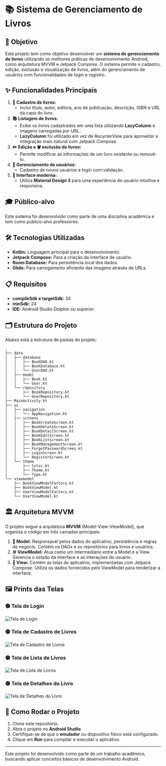 # 📚 Sistema de Gerenciamento de Livros

## 🎯 Objetivo
Este projeto tem como objetivo desenvolver um **sistema de gerenciamento de livros** utilizando as melhores práticas de desenvolvimento Android, como arquitetura MVVM e Jetpack Compose. O sistema permite o cadastro, edição, exclusão e visualização de livros, além do gerenciamento de usuários com funcionalidades de login e registro.

## ✨ Funcionalidades Principais
1. **📖 Cadastro de livros:**
   - Inclui título, autor, editora, ano de publicação, descrição, ISBN e URL da capa do livro.
2. **📚 Listagem de livros:**
   - Exibe os livros cadastrados em uma lista utilizando **LazyColumn** e imagens carregadas por URL.
   - **LazyColumn** foi utilizado em vez de RecyclerView para aproveitar a integração mais natural com Jetpack Compose.
3. **✏️ Edição e 🗑️ exclusão de livros:**
   - Permite modificar as informações de um livro existente ou removê-lo.
4. **👥 Gerenciamento de usuários:**
   - Cadastro de novos usuários e login com validação.
5. **🎨 Interface moderna:**
   - Utiliza **Material Design 3** para uma experiência de usuário intuitiva e responsiva.

## 🎓 Público-alvo
Este sistema foi desenvolvido como parte de uma disciplina acadêmica e tem como público-alvo professores.

## 🛠️ Tecnologias Utilizadas
- **Kotlin:** Linguagem principal para o desenvolvimento.
- **Jetpack Compose:** Para a criação da interface de usuário.
- **Room Database:** Para persistência local dos dados.
- **Glide:** Para carregamento eficiente das imagens através de URLs.

## 📋 Requisitos
- **compileSdk e targetSdk:** 34
- **minSdk:** 24
- **IDE:** Android Studio Dolphin ou superior.

## 🗂️ Estrutura do Projeto
Abaixo está a estrutura de pastas do projeto:
```
.
├── data
│   ├── database
│   │   ├── BookDAO.kt
│   │   ├── BookDatabase.kt
│   │   └── UserDAO.kt
│   ├── model
│   │   ├── Book.kt
│   │   └── User.kt
│   └── repository
│       ├── BookRepository.kt
│       └── UserRepository.kt
├── MainActivity.kt
├── ui
│   ├── navigation
│   │   └── AppNavigation.kt
│   ├── screens
│   │   ├── BookCreateScreen.kt
│   │   ├── BookDeleteScreen.kt
│   │   ├── BookDetailScreen.kt
│   │   ├── BookEditScreen.kt
│   │   ├── BookListScreen.kt
│   │   ├── BookManagementScreen.kt
│   │   ├── ForgotPasswordScreen.kt
│   │   ├── LoginScreen.kt
│   │   └── RegisterScreen.kt
│   └── theme
│       ├── Color.kt
│       ├── Theme.kt
│       └── Type.kt
└── viewmodel
    ├── BookViewModelFactory.kt
    ├── BookViewModel.kt
    ├── UserViewModelFactory.kt
    └── UserViewModel.kt
```

## 🏛️ Arquitetura MVVM
O projeto segue a arquitetura **MVVM** (Model-View-ViewModel), que organiza o código em três camadas principais:
1. **📂 Model:** Responsável pelos dados do aplicativo, persistência e regras de negócio. Contém os DAOs e os repositórios para livros e usuários.
2. **⚙️ ViewModel:** Atua como um intermediário entre a Model e a View. Gerencia o estado da interface e as interações do usuário.
3. **🎨 View:** Contém as telas do aplicativo, implementadas com Jetpack Compose. Utiliza os dados fornecidos pelo ViewModel para renderizar a interface.

## 🖼️ Prints das Telas
### 🟡 Tela de Login
![Tela de Login](login_screen.png)

### 🟡 Tela de Cadastro de Livros
![Tela de Cadastro de Livros](book_create_screen.png)

### 🟡 Tela de Lista de Livros
![Tela de Lista de Livros](book_list_screen.png)

### 🟡 Tela de Detalhes do Livro
![Tela de Detalhes do Livro](book_detail_screen.png)

## 🚀 Como Rodar o Projeto
1. Clone este repositório.
2. Abra o projeto no **Android Studio**.
3. Certifique-se de que o **emulador** ou dispositivo físico está configurado.
4. Clique em **Run** para compilar e executar o aplicativo.

---

Este projeto foi desenvolvido como parte de um trabalho acadêmico, buscando aplicar conceitos básicos de desenvolvimento Android.
